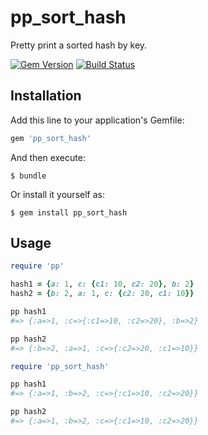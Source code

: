 # pp_sort_hash

Pretty print a sorted hash by key.

[![Gem Version](https://badge.fury.io/rb/pp_sort_hash.svg)](https://badge.fury.io/rb/pp_sort_hash)
[![Build Status](https://travis-ci.org/winebarrel/pp_sort_hash.svg?branch=master)](https://travis-ci.org/winebarrel/pp_sort_hash)

## Installation

Add this line to your application's Gemfile:

```ruby
gem 'pp_sort_hash'
```

And then execute:

    $ bundle

Or install it yourself as:

    $ gem install pp_sort_hash

## Usage

```ruby
require 'pp'

hash1 = {a: 1, c: {c1: 10, c2: 20}, b: 2}
hash2 = {b: 2, a: 1, c: {c2: 20, c1: 10}}

pp hash1
#=> {:a=>1, :c=>{:c1=>10, :c2=>20}, :b=>2}

pp hash2
#=> {:b=>2, :a=>1, :c=>{:c2=>20, :c1=>10}}

require 'pp_sort_hash'

pp hash1
#=> {:a=>1, :b=>2, :c=>{:c1=>10, :c2=>20}}

pp hash2
#=> {:a=>1, :b=>2, :c=>{:c1=>10, :c2=>20}}
```
